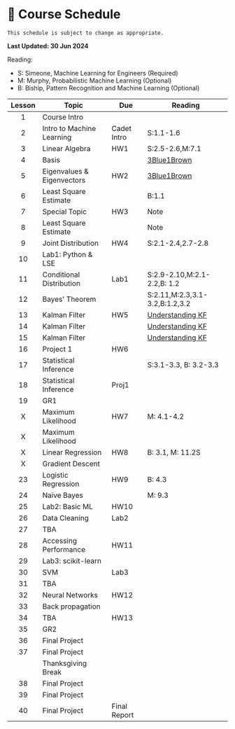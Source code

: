 # 📆 Course Schedule

```{note}
This schedule is subject to change as appropriate.
```
**Last Updated: 30 Jun 2024**

Reading: 
- S: Simeone, Machine Learning for Engineers (Required)
- M: Murphy, Probabilistic Machine Learning (Optional)
- B: Biship, Pattern Recognition and Machine Learning (Optional)

|Lesson|  Topic                        | Due         | Reading
|:----:|-------------------------------|-------------|-----------------
|1     | Course Intro                  |             |           
|2     | Intro to Machine Learning     | Cadet Intro | S:1.1-1.6 
|3     | Linear Algebra                | HW1         | S:2.5-2.6,M:7.1  
|4     | Basis                         |             | [3Blue1Brown](https://www.youtube.com/watch?v=P2LTAUO1TdA)
|5     | Eigenvalues & Eigenvectors    | HW2         | [3Blue1Brown](https://www.youtube.com/watch?v=PFDu9oVAE-g)
|6     | Least Square Estimate         |             | B:1.1          
|7     | Special Topic                 | HW3         | Note          
|8     | Least Square Estimate         |             | Note          
|9     | Joint Distribution            | HW4         | S:2.1-2.4,2.7-2.8       
|10    | Lab1: Python & LSE            |             |      
|11    | Conditional Distribution      | Lab1        | S:2.9-2.10,M:2.1-2.2,B: 1.2
|12    | Bayes' Theorem                |             | S:2.11,M:2.3,3.1-3.2,B:1.2,3.2   
|13    | Kalman Filter                 | HW5         | [Understanding KF](https://www.youtube.com/playlist?list=PLn8PRpmsu08pzi6EMiYnR-076Mh-q3tWr)
|14    | Kalman Filter                 |             | [Understanding KF](https://www.youtube.com/playlist?list=PLn8PRpmsu08pzi6EMiYnR-076Mh-q3tWr)
|15    | Kalman Filter                 |             | [Understanding KF](https://www.youtube.com/playlist?list=PLn8PRpmsu08pzi6EMiYnR-076Mh-q3tWr)
|16    | Project 1                     | HW6         |
|17    | Statistical Inference         |             | S:3.1-3.3, B: 3.2-3.3    
|18    | Statistical Inference         | Proj1       |     
|19    | GR1                           |             |    
|X     | Maximum Likelihood            | HW7         | M: 4.1-4.2  
|X     | Maximum Likelihood            |             |    
|X     | Linear Regression             | HW8         | B: 3.1, M: 11.2S   
|X     | Gradient Descent              |             |    
|23    | Logistic Regression           | HW9         | B: 4.3   
|24    | Naive Bayes                   |             | M: 9.3   
|25    | Lab2: Basic ML                | HW10        |    
|26    | Data Cleaning                 | Lab2        |    
|27    | TBA                           |             | 
|28    | Accessing Performance         | HW11        | 
|29    | Lab3: scikit-learn            |             |    
|30    | SVM                           | Lab3        |    
|31    | TBA                           |             |    
|32    | Neural Networks               | HW12        |
|33    | Back propagation              |             |  
|34    | TBA                           | HW13        |    
|35    | GR2                           |             |
|36    | Final Project                 |             |
|37    | Final Project                 |             |
|      | Thanksgiving Break            |             |
|38    | Final Project                 |             |
|39    | Final Project                 |             |
|40    | Final Project                 | Final Report|
